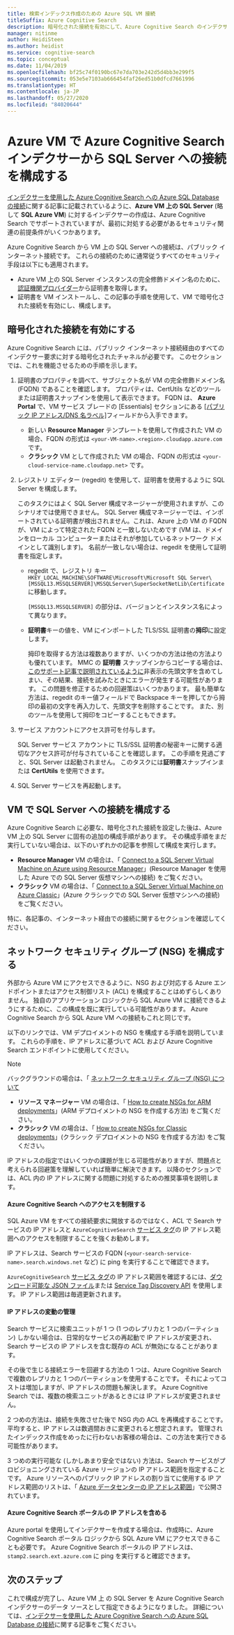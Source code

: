 ```yaml
---
title: 検索インデックス作成のための Azure SQL VM 接続
titleSuffix: Azure Cognitive Search
description: 暗号化された接続を有効にして、Azure Cognitive Search のインデクサーから Azure の仮想マシン (VM) 上の SQL Server に接続できるようにファイアウォールを構成します。
manager: nitinme
author: HeidiSteen
ms.author: heidist
ms.service: cognitive-search
ms.topic: conceptual
ms.date: 11/04/2019
ms.openlocfilehash: bf25c74f0190bc67e7da703e242d5d4bb3e299f5
ms.sourcegitcommit: 053e5e7103ab666454faf26ed51b0dfcd7661996
ms.translationtype: HT
ms.contentlocale: ja-JP
ms.lasthandoff: 05/27/2020
ms.locfileid: "84020644"
---
```

# <a name="configure-a-connection-from-an-azure-cognitive-search-indexer-to-sql-server-on-an-azure-vm"></a>Azure VM で Azure Cognitive Search インデクサーから SQL Server への接続を構成する

[インデクサーを使用した Azure Cognitive Search への Azure SQL Database の接続](search-howto-connecting-azure-sql-database-to-azure-search-using-indexers.md#faq)に関する記事に記載されているように、**Azure VM 上の SQL Server** (略して **SQL Azure VM**) に対するインデクサーの作成は、Azure Cognitive Search でサポートされていますが、最初に対処する必要があるセキュリティ関連の前提条件がいくつかあります。 

Azure Cognitive Search から VM 上の SQL Server への接続は、パブリック インターネット接続です。 これらの接続のために通常従うすべてのセキュリティ手段は以下にも適用されます。

+ Azure VM 上の SQL Server インスタンスの完全修飾ドメイン名のために、[認証機関プロバイダー](https://en.wikipedia.org/wiki/Certificate_authority#Providers)から証明書を取得します。
+ 証明書を VM インストールし、この記事の手順を使用して、VM で暗号化された接続を有効にし、構成します。

## <a name="enable-encrypted-connections"></a>暗号化された接続を有効にする
Azure Cognitive Search には、パブリック インターネット接続経由のすべてのインデクサー要求に対する暗号化されたチャネルが必要です。 このセクションでは、これを機能させるための手順を示します。

1. 証明書のプロパティを調べて、サブジェクト名が VM の完全修飾ドメイン名 (FQDN) であることを確認します。 プロパティは、CertUtils などのツールまたは証明書スナップインを使用して表示できます。 FQDN は、 **Azure Portal** で、VM サービス ブレードの [Essentials] セクションにある [[パブリック IP アドレス/DNS 名ラベル]](https://portal.azure.com/)フィールドから入手できます。
   
   * 新しい **Resource Manager** テンプレートを使用して作成された VM の場合、FQDN の形式は `<your-VM-name>.<region>.cloudapp.azure.com` です。
   * **クラシック** VM として作成された VM の場合、FQDN の形式は `<your-cloud-service-name.cloudapp.net>` です。

2. レジストリ エディター (regedit) を使用して、証明書を使用するように SQL Server を構成します。 
   
    このタスクにはよく SQL Server 構成マネージャーが使用されますが、このシナリオでは使用できません。 SQL Server 構成マネージャーでは、インポートされている証明書が検出されません。これは、Azure 上の VM の FQDN が、VM によって特定された FQDN と一致しないためです (VM は、ドメインをローカル コンピューターまたはそれが参加しているネットワーク ドメインとして識別します)。 名前が一致しない場合は、regedit を使用して証明書を指定します。
   
   * regedit で、レジストリ キー `HKEY_LOCAL_MACHINE\SOFTWARE\Microsoft\Microsoft SQL Server\[MSSQL13.MSSQLSERVER]\MSSQLServer\SuperSocketNetLib\Certificate` に移動します。
     
     `[MSSQL13.MSSQLSERVER]` の部分は、バージョンとインスタンス名によって異なります。 
   * **証明書**キーの値を、VM にインポートした TLS/SSL 証明書の**拇印**に設定します。
     
     拇印を取得する方法は複数ありますが、いくつかの方法は他の方法よりも優れています。 MMC の **証明書** スナップインからコピーする場合は、 [このサポート記事で説明されているように](https://support.microsoft.com/kb/2023869/)非表示の先頭文字を含めてしまい、その結果、接続を試みたときにエラーが発生する可能性があります。 この問題を修正するための回避策はいくつかあります。 最も簡単な方法は、regedit のキー値フィールドで Backspace キーを押してから拇印の最初の文字を再入力して、先頭文字を削除することです。 また、別のツールを使用して拇印をコピーすることもできます。

3. サービス アカウントにアクセス許可を付与します。 
   
    SQL Server サービス アカウントに TLS/SSL 証明書の秘密キーに関する適切なアクセス許可が付与されていることを確認します。 この手順を見過ごすと、SQL Server は起動されません。 このタスクには**証明書**スナップインまたは **CertUtils** を使用できます。
    
4. SQL Server サービスを再起動します。

## <a name="configure-sql-server-connectivity-in-the-vm"></a>VM で SQL Server への接続を構成する
Azure Cognitive Search に必要な、暗号化された接続を設定した後は、Azure VM 上の SQL Server に固有の追加の構成手順があります。 その構成手順をまだ実行していない場合は、以下のいずれかの記事を参照して構成を実行します。

* **Resource Manager** VM の場合は、「 [Connect to a SQL Server Virtual Machine on Azure using Resource Manager](../azure-sql/virtual-machines/windows/ways-to-connect-to-sql.md)」(Resource Manager を使用した Azure での SQL Server 仮想マシンへの接続) をご覧ください。 
* **クラシック** VM の場合は、「 [Connect to a SQL Server Virtual Machine on Azure Classic](../virtual-machines/windows/classic/sql-connect.md)」(Azure クラシックでの SQL Server 仮想マシンへの接続) をご覧ください。

特に、各記事の、インターネット経由での接続に関するセクションを確認してください。

## <a name="configure-the-network-security-group-nsg"></a>ネットワーク セキュリティ グループ (NSG) を構成する
外部から Azure VM にアクセスできるように、NSG および対応する Azure エンドポイントまたはアクセス制御リスト (ACL) を構成することはめずらしくありません。 独自のアプリケーション ロジックから SQL Azure VM に接続できるようにするために、この構成を既に実行している可能性があります。 Azure Cognitive Search から SQL Azure VM への接続もこれと同じです。 

以下のリンクでは、VM デプロイメントの NSG を構成する手順を説明しています。 これらの手順を、IP アドレスに基づいて ACL および Azure Cognitive Search エンドポイントに使用してください。

> [!NOTE]
> バックグラウンドの場合は、「 [ネットワーク セキュリティ グループ (NSG) について](../virtual-network/security-overview.md)
> 
> 

* **リソース マネージャー** VM の場合は、「 [How to create NSGs for ARM deployments](../virtual-network/tutorial-filter-network-traffic.md)」(ARM デプロイメントの NSG を作成する方法) をご覧ください。 
* **クラシック** VM の場合は、「 [How to create NSGs for Classic deployments](../virtual-network/virtual-networks-create-nsg-classic-ps.md)」(クラシック デプロイメントの NSG を作成する方法) をご覧ください。

IP アドレスの指定ではいくつかの課題が生じる可能性がありますが、問題点と考えられる回避策を理解していれば簡単に解決できます。 以降のセクションでは、ACL 内の IP アドレスに関する問題に対処するための推奨事項を説明します。

#### <a name="restrict-access-to-the-azure-cognitive-search"></a>Azure Cognitive Search へのアクセスを制限する
SQL Azure VM をすべての接続要求に開放するのではなく、ACL で Search サービスの IP アドレスと `AzureCognitiveSearch` [サービス タグ](https://docs.microsoft.com/azure/virtual-network/service-tags-overview#available-service-tags)の IP アドレス範囲へのアクセスを制限することを強くお勧めします。

IP アドレスは、Search サービスの FQDN (`<your-search-service-name>.search.windows.net` など) に ping を実行することで確認できます。

`AzureCognitiveSearch` [サービス タグ](https://docs.microsoft.com/azure/virtual-network/service-tags-overview#available-service-tags)の IP アドレス範囲を確認するには、[ダウンロード可能な JSON ファイル](https://docs.microsoft.com/azure/virtual-network/service-tags-overview#discover-service-tags-by-using-downloadable-json-files)または [Service Tag Discovery API](https://docs.microsoft.com/azure/virtual-network/service-tags-overview#use-the-service-tag-discovery-api-public-preview) を使用します。 IP アドレス範囲は毎週更新されます。

#### <a name="managing-ip-address-fluctuations"></a>IP アドレスの変動の管理
Search サービスに検索ユニットが 1 つ (1 つのレプリカと 1 つのパーティション) しかない場合は、日常的なサービスの再起動で IP アドレスが変更され、Search サービスの IP アドレスを含む既存の ACL が無効になることがあります。

その後で生じる接続エラーを回避する方法の 1 つは、Azure Cognitive Search で複数のレプリカと 1 つのパーティションを使用することです。 それによってコストは増加しますが、IP アドレスの問題も解決します。 Azure Cognitive Search では、複数の検索ユニットがあるときには IP アドレスが変更されません。

2 つめの方法は、接続を失敗させた後で NSG 内の ACL を再構成することです。 平均すると、IP アドレスは数週間おきに変更されると想定されます。 管理されたインデックス作成をめったに行わないお客様の場合は、この方法を実行できる可能性があります。

3 つめの実行可能な (しかしあまり安全ではない) 方法は、Search サービスがプロビジョニングされている Azure リージョンの IP アドレス範囲を指定することです。 Azure リソースへのパブリック IP アドレスの割り当てに使用する IP アドレス範囲のリストは、「 [Azure データセンターの IP アドレス範囲](https://www.microsoft.com/download/details.aspx?id=41653)」で公開されています。 

#### <a name="include-the-azure-cognitive-search-portal-ip-addresses"></a>Azure Cognitive Search ポータルの IP アドレスを含める
Azure portal を使用してインデクサーを作成する場合は、作成時に、Azure Cognitive Search ポータル ロジックから SQL Azure VM にアクセスできることも必要です。 Azure Cognitive Search ポータルの IP アドレスは、 `stamp2.search.ext.azure.com` に ping を実行すると確認できます。

## <a name="next-steps"></a>次のステップ
これで構成が完了し、Azure VM 上 の SQL Server を Azure Cognitive Search インデクサーのデータ ソースとして指定できるようになりました。 詳細については、[インデクサーを使用した Azure Cognitive Search への Azure SQL Database の接続](search-howto-connecting-azure-sql-database-to-azure-search-using-indexers.md)に関する記事をご覧ください。

